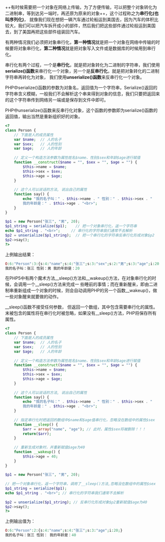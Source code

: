 ++有时候需要把一个对象在网络上传输，为了方便传输，可以把整个对象转化为二进制串，等到达另一端时，再还原为原来的对象++，这个过程称之为**串行化(也叫序列化)**， 就像我们现在想把一辆汽车通过轮船运到美国去，因为汽车的体积比较大，我们可以把汽车拆开成小的部件，然后我们把这些部件通过轮般运到美国去，到了美国再把这些部件组装回汽车。

有两种情况我们必须把对象串行化，**第一种情况**就是把一个对象在网络中传输的时候要将对象串行化，**第二种情况**就是把对象写入文件或是数据库的时候用到串行化。

串行化有两个过程，一个是**串行化**，就是把对象转化为二进制的字符串，我们使用**serialize()函数**来串行化一个对象，另一个是**反串行化**，就是把对象转化的二进制字符串再转化为对象， 我们使用**unserialize()函数**来反串行化一个对象。

PHP中serialize()函数的参数为对象名，返回值为一个字符串，Serialize()返回的字符串含义模糊，一般我们不会解析这个串来得到对象的信息，我们只要把返回来的这个字符串传到网络另一端或是保存到文件中即可。

PHP中unserialize()函数来反串行化对象，这个函数的参数即为serialize()函数的返回值，输出当然是重新组织好的对象。

```php
<?
class Person {
    // 下面是人的成员属性
    var $name;  // 人的名子
    var $sex;   // 人的性别
    var $age;   // 人的年龄
 
    // 定义一个构造方法参数为属性姓名$name、性别$sex和年龄$age进行赋值
    function __construct($name = "", $sex = "", $age = "") {
        $this->name = $name;
        $this->sex = $sex;
        $this->age = $age;
    }
 
    // 这个人可以说话的方法, 说出自己的属性
    function say() {
        echo "我的名子叫：" . $this->name . " 性别：" . $this->sex . "
        我的年龄是：" . $this->age . "<br>";
    }
}
 
$p1 = new Person("张三", "男", 20);
$p1_string = serialize($p1);    // 把一个对象串行化，返一个字符串
echo $p1_string . "<br>";     // 串行化的字符串我们通常不去解析
$p2 = unserialize($p1_string);  // 把一个串行化的字符串反串行化形成对象$p2
$p2->say();
?>
```

上例输出结果：

```php
O:6:"Person":3:{s:4:"name";s:4:"张三";s:3:"sex";s:2:"男";s:3:"age";i:20;}
我的名子叫：张三 性别：男 我的年龄是：20
```

在PHP5中有两个魔术方法__sleep()方法和__wakeup()方法，在对象串行化的时候，会调用一个__sleep()方法来完成一 些睡前的事情；而在重新醒来，即由二进制串重新组成一个对象的时候，则会自动调用PHP的另一个函数__wakeup()，做一些对象醒来就要做的动作。

__sleep()函数不接受任何参数， 但返回一个数组，其中包含需要串行化的属性。末被包含的属性将在串行化时被忽略，如果没有__sleep()方法，PHP将保存所有属性。

```php
<?
class Person {
    // 下面是人的成员属性
    var $name;  // 人的名子
    var $sex;   // 人的性别
    var $age;   // 人的年龄
 
    // 定义一个构造方法参数为属性姓名$name、性别$sex和年龄$age进行赋值
    function __construct($name = "", $sex = "", $age = "") {
        $this->name = $name;
        $this->sex = $sex;
        $this->age = $age;
    }
 
    // 这个人可以说话的方法, 说出自己的属性
    function say() {
        echo "我的名子叫：" . $this->name . " 性别：" . $this->sex . "
        我的年龄是：" . $this->age . "<br>";
    }
 
    // 指定串行化时把返回的数组中$name和$age值串行化，忽略没在数组中的属性$sex
    function __sleep() {
        $arr = array("name", "age"); // 此时，属性$sex将被删除！！！
        return($arr);
    }
 
    // 重新生成对象时，并重新赋值$age为40
    function __wakeup() {
        $this->age = 40;
    }
}
 
$p1 = new Person("张三", "男", 20);
 
// 把一个对象串行化，返一个字符串，调用了__sleep()方法,忽略没在数组中的属性$sex
$p1_string = serialize($p1);
echo $p1_string . "<br>"; // 串行化的字符串我们通常不去解析
 
$p2 = unserialize($p1_string); // 反串行化形成对象$p2重新赋值$age为40
$p2->say();
?>
```

上例输出值为：

```php
O:6:"Person":2:{s:4:"name";s:4:"张三";s:3:"age";i:20;}
我的名子叫：张三 性别： 我的年龄是：40
```
